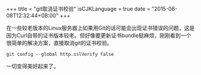 +++
title  = "git取消证书校验"
isCJKLanguage = true
date = "2015-06-08T12:32:44+08:00"
+++

在一些较老版本的Linux服务器上如果用Git的话可能会出现证书错误的问题，这是因为Curl自带的证书版本较老。但好像要更新证书bundle挺麻烦，刚刚看到一个很简单的解决方案，直接取消git的证书校验。

```
git config --global http.sslVerify false
```

一切变得美好起来了。
